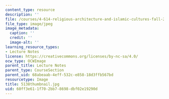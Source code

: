 ```yaml
---
content_type: resource
description: ''
file: /courses/4-614-religious-architecture-and-islamic-cultures-fall-2002/60ff3e611f702bb78698dbf02e19290d_5138thumbnail.jpg
file_type: image/jpeg
image_metadata:
  caption: ''
  credit: ''
  image-alt: ''
learning_resource_types:
- Lecture Notes
license: https://creativecommons.org/licenses/by-nc-sa/4.0/
ocw_type: OCWImage
parent_title: Lecture Notes
parent_type: CourseSection
parent_uid: 68abeaab-4eff-532c-e858-18d3ffb567bd
resourcetype: Image
title: 5138thumbnail.jpg
uid: 60ff3e61-1f70-2bb7-8698-dbf02e19290d
---
```


